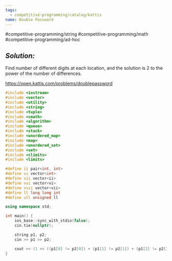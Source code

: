 ```yaml
---
tags:
  - competitive-programming/catalog/kattis
name: Double Password
---
```

#competitive-programming/string
#competitive-programming/math
#competitive-programming/ad-hoc
## _Solution:_
Find number of different digits at each location, and the solution is 2 to the power of the number of differences.

https://open.kattis.com/problems/doublepassword
```cpp
#include <iostream>
#include <vector>
#include <utility>
#include <string>
#include <tuple>
#include <cmath>
#include <algorithm>
#include <queue>
#include <stack>
#include <unordered_map>
#include <map>
#include <unordered_set>
#include <set>
#include <climits>
#include <limits>

#define ii pair<int, int>
#define vi vector<int>
#define vii vector<ii>
#define vvi vector<vi>
#define vvii vector<vii>
#define ll long long int
#define ull unsigned ll

using namespace std;

int main() {
    ios_base::sync_with_stdio(false);
    cin.tie(nullptr);

    string p1, p2;
    cin >> p1 >> p2;

    cout << (1 << ((p1[0] != p2[0]) + (p1[1] != p2[1]) + (p1[2] != p2[2]) + (p1[3] != p2[3])));
}
```